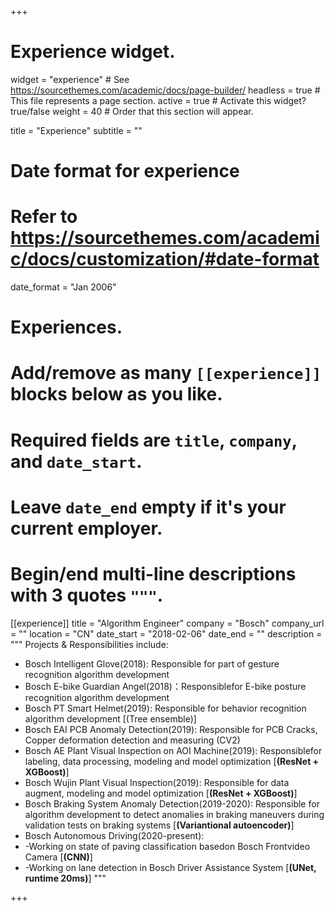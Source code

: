 +++
# Experience widget.
widget = "experience"  # See https://sourcethemes.com/academic/docs/page-builder/
headless = true  # This file represents a page section.
active = true  # Activate this widget? true/false
weight = 40  # Order that this section will appear.

title = "Experience"
subtitle = ""

# Date format for experience
#   Refer to https://sourcethemes.com/academic/docs/customization/#date-format
date_format = "Jan 2006"

# Experiences.
#   Add/remove as many `[[experience]]` blocks below as you like.
#   Required fields are `title`, `company`, and `date_start`.
#   Leave `date_end` empty if it's your current employer.
#   Begin/end multi-line descriptions with 3 quotes `"""`.
[[experience]]
  title = "Algorithm Engineer"
  company = "Bosch"
  company_url = ""
  location = "CN"
  date_start = "2018-02-06"
  date_end = ""
  description = """
  Projects & Responsibilities include:
  
  * Bosch Intelligent Glove(2018): Responsible for part of gesture recognition algorithm development
  * Bosch E-bike Guardian Angel(2018)：Responsiblefor E-bike posture recognition algorithm development
  * Bosch PT Smart Helmet(2019): Responsible for behavior recognition algorithm development [(Tree ensemble)]
  * Bosch EAI PCB Anomaly Detection(2019): Responsible for PCB Cracks, Copper deformation detection and measuring (CV2)
  * Bosch AE Plant Visual Inspection on AOI  Machine(2019): Responsiblefor labeling, data processing, modeling and model optimization [**(ResNet + XGBoost)**]
  * Bosch Wujin Plant Visual Inspection(2019): Responsible for data augment, modeling  and model optimization [**(ResNet + XGBoost)**]
  * Bosch Braking System Anomaly Detection(2019-2020): Responsible for algorithm development to detect anomalies in braking maneuvers during validation tests on braking systems [**(Variantional autoencoder)**]
  * Bosch Autonomous Driving(2020-present):
  *   -Working on state of paving classification basedon Bosch Frontvideo Camera [**(CNN)**]
  *   -Working on lane detection in Bosch Driver Assistance System [**(UNet, runtime 20ms)**]
  """

+++
